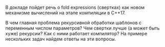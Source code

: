 В докладе пойдет речь о fold expressions (свертках) как новом механизме вычислений на этапе компиляции в C++17.

В чем главная проблема рекурсивной обработки шаблонов с переменным числом параметров? Чем свертки лучше (а может быть хуже) рекурсии? Как с ними работает компилятор? На примере нескольких задач найдем ответы на эти вопросы.

